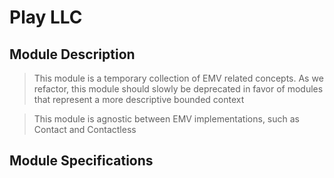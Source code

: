 ﻿# Play LLC

## Module Description

>This module is a temporary collection of EMV related concepts. 
As we refactor, this module should slowly be deprecated in favor of modules that represent a more descriptive bounded context


>This module is agnostic between EMV implementations, such as Contact and Contactless

## Module Specifications

 